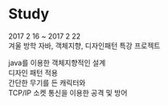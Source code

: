 # Study

2017 2 16 ~ 2017 2 22  
겨울 방학 자바, 객체지향, 디자인패턴 특강 프로젝트  

java를 이용한 객체지향적인 설계  
디자인 패턴 적용  
간단한 무기를 든 캐릭터와  
TCP/IP 소켓 통신을 이용한 공격 및 방어  
